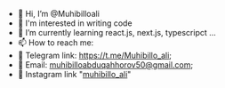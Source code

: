 - 👋 Hi, I’m @Muhibilloali
- 👀 I'm interested in writing code
- 🌱 I’m currently learning react.js, next.js, typescripct ...
- 📫 How to reach me:
- 🚀 Telegram link: https://t.me/Muhibillo_ali;
- 📨 Email: muhibilloabduqahhorov50@gmail.com;
- 📸 Instagram link "[muhibillo_ali](https://www.instagram.com/muhibillo_ali/)"

  


<!---
Muhibilloali/Muhibilloali is a ✨ special ✨ repository because its `README.md` (this file) appears on your GitHub profile.
You can click the Preview link to take a look at your changes.
--->
